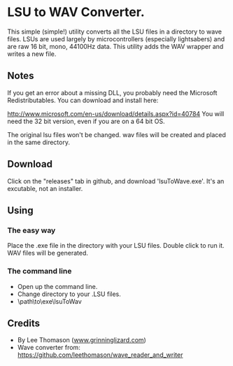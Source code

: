 # LSU to WAV Converter.

This simple (simple!) utility converts all the LSU files in a directory
to wave files. LSUs are used largely by microcontrollers (especially 
lightsabers) and are raw 16 bit, mono, 44100Hz data. This utility 
adds the WAV wrapper and writes a new file.

## Notes

If you get an error about a missing DLL, you probably need the
Microsoft Redistributables. You can download and install here:

http://www.microsoft.com/en-us/download/details.aspx?id=40784
You will need the 32 bit version, even if you are on a 64 bit OS.

The original lsu files won't be changed. wav files will be created 
and placed in the same directory.

## Download

Click on the "releases" tab in github, and download 'lsuToWave.exe'.
It's an excutable, not an installer.

## Using

### The easy way
Place the .exe file in the directory with your LSU files. Double
click to run it. WAV files will be generated.

### The command line
- Open up the command line.
- Change directory to your .LSU files.
- \path\to\exe\lsuToWav

## Credits
- By Lee Thomason (www.grinninglizard.com)
- Wave converter from: https://github.com/leethomason/wave_reader_and_writer




